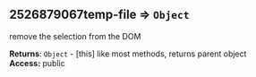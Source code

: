 <a name="module_2526879067temp-file"></a>
## 2526879067temp-file ⇒ <code>Object</code>
remove the selection from the DOM

**Returns**: <code>Object</code> - [this] like most methods, returns parent object  
**Access:** public  
